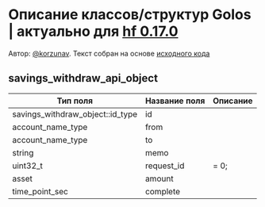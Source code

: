 # Описание классов/структур Golos | актуально для [hf 0.17.0](https://github.com/GolosChain/golos/releases/tag/v0.17.0)
Автор: [@korzunav](https://golos.io/@korzunav). Текст собран на основе [исходного кода](https://github.com/GolosChain/golos/tree/master/plugins/database_api/include/golos/plugins/database_api/api_objects/savings_withdraw_api_object.hpp)
## savings_withdraw_api_object


|Тип поля|Название поля|Описание|
|--------|-------------|--------|
|savings_withdraw_object::id_type|id||
|account_name_type|from||
|account_name_type|to||
|string|memo||
|uint32_t|request_id|= 0;|
|asset|amount||
|time_point_sec|complete||
